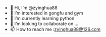 - 👋 Hi, I’m @zyinghua88
- 👀 I’m interested in gongfu and gym
- 🌱 I’m currently learning python
- 💞️ I’m looking to collaborate on ...
- 📫 How to reach me :zyinghua88@126.com

<!---
zyinghua88/zyinghua88 is a ✨ special ✨ repository because its `README.md` (this file) appears on your GitHub profile.
You can click the Preview link to take a look at your changes.
--->
